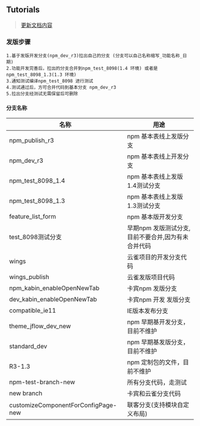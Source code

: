 ## Tutorials

> [更新文档内容](http://share.ark.burgeononline.com/knowledge/documentation_58582)


### 发版步骤
    1.基于发版开发分支(npm_dev_r3)拉出自己的分支 (分支可以自己名称缩写_功能名称_日期)
    2.功能开发完善后，拉出的分支合并到npm_test_8098(1.4 环境) 或者是npm_test_8098_1.3(1.3 环境)
    3.通知测试编译npm_test_8098 进行测试
    4.测试通过后，方可合并代码到基本分支 npm_dev_r3    
    5.拉出分支经测试无需保留后可删除 


#### 分支名称

  
|  名称 |  用途  |
| ------------ | ------------ |
| npm_publish_r3  | npm 基本表线上发版分支   |
| npm_dev_r3  | npm 基本表线上开发分支   |
| npm_test_8098_1.4  | npm 基本表线上发版1.4测试分支   |
| npm_test_8098_1.3  | npm 基本表线上发版1.3测试分支   |
| feature_list_form   | npm 基本版开发分支   |
| test_8098测试分支   | 早期npm 发版测试分支,目前不要合并,因为有未合并代码   |
| wings   | 云雀项目的开发分支代码  |
| wings_publish   | 云雀发版项目代码   |
|npm_kabin_enableOpenNewTab |卡宾npm 发版分支|
|dev_kabin_enableOpenNewTab |卡宾npm 开发 发版分支|
|compatible_ie11|IE版本发布分支|
|theme_jflow_dev_new |npm 早期基开发分支，目前不维护|
|standard_dev |npm 早期基发版分支，目前不维护|
|R3-1.3 |npm 定制包的文件，目前不维护|
|npm-test-branch-new |所有分支代码，走测试|
|new branch |卡宾和云雀分支代码|
|customizeComponentForConfigPage-new|联客分支(支持模块自定义布局)|



      








 



